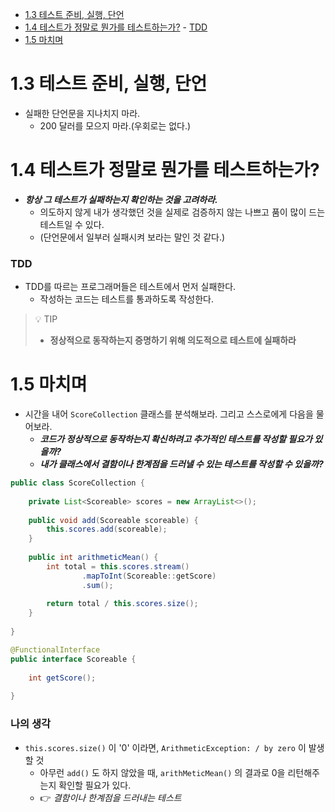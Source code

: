 - [1.3 테스트 준비, 실행, 단언](#1.3%20%ED%85%8C%EC%8A%A4%ED%8A%B8%20%EC%A4%80%EB%B9%84,%20%EC%8B%A4%ED%96%89,%20%EB%8B%A8%EC%96%B8)
- [1.4 테스트가 정말로 뭔가를 테스트하는가?](#1.4%20%ED%85%8C%EC%8A%A4%ED%8A%B8%EA%B0%80%20%EC%A0%95%EB%A7%90%EB%A1%9C%20%EB%AD%94%EA%B0%80%EB%A5%BC%20%ED%85%8C%EC%8A%A4%ED%8A%B8%ED%95%98%EB%8A%94%EA%B0%80?)
		- [TDD](#TDD)
- [1.5 마치며](#1.5%20%EB%A7%88%EC%B9%98%EB%A9%B0)



# 1.3 테스트 준비, 실행, 단언

- 실패한 단언문을 지나치지 마라.
	- 200 달러를 모으지 마라.(우회로는 없다.)



# 1.4 테스트가 정말로 뭔가를 테스트하는가? 

- ***항상 그 테스트가 실패하는지 확인하는 것을 고려하라.***
	- 의도하지 않게 내가 생각했던 것을 실제로 검증하지 않는 나쁘고 품이 많이 드는 테스트일 수 있다.
	- (단언문에서 일부러 실패시켜 보라는 말인 것 같다.)

### TDD

- TDD를 따르는 프로그래머들은 테스트에서 먼저 실패한다.
	- 작성하는 코드는 테스트를 통과하도록 작성한다. 

> 💡 TIP
> - **정상적으로 동작하는지 증명하기 위해 의도적으로 테스트에 실패하라**



# 1.5 마치며

- 시간을 내어 `ScoreCollection`  클래스를 분석해보라. 그리고 스스로에게 다음을 물어보라.
	- ***코드가 정상적으로 동작하는지 확신하려고 추가적인 테스트를 작성할 필요가 있을까?***
	- ***내가 클래스에서 결함이나 한계점을 드러낼 수 있는 테스트를 작성할 수 있을까?***



```java
public class ScoreCollection {  
  
    private List<Scoreable> scores = new ArrayList<>();  
  
    public void add(Scoreable scoreable) {  
        this.scores.add(scoreable);  
    }  
  
    public int arithmeticMean() {  
        int total = this.scores.stream()  
                .mapToInt(Scoreable::getScore)  
                .sum();  
  
        return total / this.scores.size();  
    }  
  
}
```

```java
@FunctionalInterface  
public interface Scoreable {  
  
    int getScore();  
  
}
```

### 나의 생각

- `this.scores.size()` 이 '0' 이라면, `ArithmeticException: / by zero` 이 발생할 것
	- 아무런 `add()` 도 하지 않았을 때, `arithMeticMean()` 의 결과로 0을 리턴해주는지 확인할 필요가 있다.
	- 👉 *결함이나 한계점을 드러내는 테스트*
